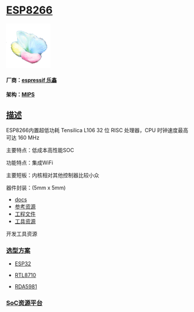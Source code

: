 ﻿# [ESP8266](https://github.com/mcuyun/ESP8266) 

[![sites](SoC/SoC.png)](http://www.qitas.cn) 
#### 厂商：[espressif 乐鑫](https://github.com/sochub/espressif)
#### 架构：[MIPS](https://github.com/sochub/MIPS)
## [描述](https://github.com/sochub/ESP8266/wiki) 

ESP8266内置超低功耗 Tensilica L106 32 位 RISC 处理器，CPU 时钟速度最高可达 160 MHz

主要特点：低成本高性能SOC

功能特点：集成WiFi

主要短板：内核相对其他控制器比较小众

器件封装：(5mm x 5mm) 

* [docs](docs/)
* [参考资源](demo/)
* [工程文件](project/)
* [工具资源](tools/)

开发工具资源

### [选型方案](https://github.com/sochub)

* [ESP32](https://github.com/sochub/ESP32) 

*  [RTL8710](https://github.com/sochub/RTL8710)

*  [RDA5981](https://github.com/sochub/RDA5981)


###  [SoC资源平台](http://www.qitas.cn)   
